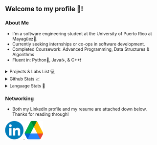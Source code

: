 ## Welcome to my profile 🥳!

### About Me
* I'm a software engineering student at the University of Puerto Rico
at Mayagüez🐾. 
* Currently seeking internships or co-ops in software development.
* Completed Coursework: Advanced Programming, Data Structures & Algorithms
* Fluent in: Python🐍, Java☕, & C++❗️

<details>
  <summary>Projects & Labs List 💻</summary>
  <ul>
  <li> Includes a list of my personal projects, coursework projects, club projects, and course labs.
  </ul>

<table class="tg">
<thead>
    <tr>
        <th class="tg-c3ow">Project</th>
        <th class="tg-c3ow">Progress</th>
        <th class="tg-c3ow">Repository Links</th>
    </tr>

<tbody>
  <tr>
    <td class="tg-c3ow"> Elevator System Prototype </td>
    <td class="tg-c3ow"> Completed </td>
    <td class="tg-c3ow"><a href="https://github.com/aquino35/elevator_system_prototype"> Repo Link </a></td>
  </tr>

  <tr>
    <td class="tg-c3ow"> Huffman Encoder </td>
    <td class="tg-c3ow"> Completed </td>
    <td class="tg-c3ow"><a href="https://github.com/Mercrist/Huffman-Encoder"> Repo Link </a></td>
  </tr>

  <tr>
    <td class="tg-c3ow"> Threads Processor Simulator </td>
    <td class="tg-c3ow"> Completed </td>
    <td class="tg-c3ow"><a href="https://github.com/Mercrist/Thread-Processing-Simulator"> Repo Link </a></td>
  </tr>

  <tr>
    <td class="tg-c3ow"> Data Structures Lab Repository </td>
    <td class="tg-c3ow"> Completed </td>
    <td class="tg-c3ow"><a href="https://github.com/Mercrist/Data-Structures-Labs"> Repo Link </a></td>
  </tr>

  <tr>
    <td class="tg-c3ow"> "Akamatsu": Discord Bot </td>
    <td class="tg-c3ow"> Completed </td>
    <td class="tg-c3ow"><a href="https://github.com/Mercrist/AkamatsuBot"> Repo Link </a></td>
  </tr>

  <tr>
    <td class="tg-c3ow"> Sudoku Backtracking Visualizer </td>
    <td class="tg-c3ow"> Completed </td>
    <td class="tg-c3ow"><a href="https://github.com/Mercrist/Sudoku-GUI"> Repo Link </a></td>
  </tr>


  <tr>
    <td class="tg-c3ow"> Pac-Man </td>
    <td class="tg-c3ow"> Completed </td>
    <td class="tg-c3ow"><a href="https://github.com/Mercrist/PacMan"> Repo Link </a></td>
  </tr>

  <tr>
    <td class="tg-c3ow"> Audio Visualizer </td>
    <td class="tg-c3ow"> Completed </td>
    <td class="tg-c3ow"><a href="https://github.com/Mercrist/AudioVisualizer"> Repo Link </a></td>
  </tr>

</tbody>
</table>
</details>

<details>
  <summary>Github Stats 📈</summary>
    <p align= "left">
        <img src="https://github-readme-stats.vercel.app/api?username=Mercrist&show_icons=true&count_private=true&theme=radical"/>
    </p>
</details>

<details>
  <summary>Language Stats 📔</summary>
    <p align= "left">
        <img src="https://github-readme-stats.vercel.app/api/top-langs/?username=Mercrist&langs_count=10&theme=radical&layout=compact"/>
    </p>
</details>

### Networking
* Both my LinkedIn profile and my resume are attached down below. Thanks for reading through!

<p align="left">
  <a href = "https://www.linkedin.com/in/yariel-mercado/"> 
    <img src="./icons/linkedin.png" height="60px" width="60px">
  </a>
  <a href="https://drive.google.com/file/d/1mvq2SbHbnxP41fKTBUOudlNvmgZfjj9M/view?usp=sharing"> 
    <img src="./icons/gdrive.png" height="60px" width="60px">
  </a>
 </p>

